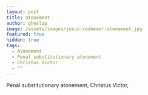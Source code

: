 ```yaml
---
layout: post
title: atonement
author: gheslop
image: /assets/images/jesus-redeemer-atonement.jpg
featured: true
hidden: true
tags:
  - Atonement
  - Penal substitutionary atonement
  - Christus Victor
  - ""
---
```

Penal substitutionary atonement, Christus Victor,